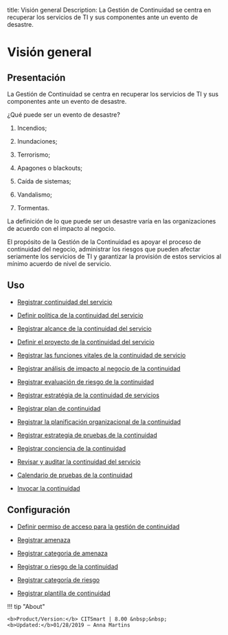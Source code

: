 title: Visión general
Description: La Gestión de Continuidad se centra en recuperar los servicios de TI y sus componentes ante un evento de desastre.
# Visión general


Presentación
----------------

La Gestión de Continuidad se centra en recuperar los servicios de TI y sus
componentes ante un evento de desastre.

¿Qué puede ser un evento de desastre?

1.  Incendios;

2.  Inundaciones;

3.  Terrorismo;

4.  Apagones o blackouts;

5.  Caída de sistemas;

6.  Vandalismo;

7.  Tormentas.

La definición de lo que puede ser un desastre varía en las organizaciones de
acuerdo con el impacto al negocio.

El propósito de la Gestión de la Continuidad es apoyar el proceso de continuidad
del negocio, administrar los riesgos que pueden afectar seriamente los servicios
de TI y garantizar la provisión de estos servicios al mínimo acuerdo de nivel de
servicio.

Uso
-------

- [Registrar continuidad del servicio](/es-es/citsmart-platform-9/processes/continuity/use/register-service-continuity.html)
  
- [Definir política de la continuidad del servicio](/es-es/citsmart-platform-9/processes/continuity/use/continuity-policy.html)
   
- [Registrar alcance de la continuidad del servicio](/es-es/citsmart-platform-9/processes/continuity/use/service-continuity-scope.html)

- [Definir el proyecto de la continuidad del servicio](/es-es/citsmart-platform-9/processes/continuity/use/service-continuity-project.html)

- [Registrar las funciones vitales de la continuidad de servicio](/es-es/citsmart-platform-9/processes/continuity/use/continuity-vital-functions.html)

- [Registrar análisis de impacto al negocio de la continuidad](/es-es/citsmart-platform-9/processes/continuity/use/impact-analysis-continuity-business.html)

- [Registrar evaluación de riesgo de la continuidad](/es-es/citsmart-platform-9/processes/continuity/use/continuity-risk-evaluation.html)

- [Registrar estratégia de la continuidad de servicios](/es-es/citsmart-platform-9/processes/continuity/use/service-continuity-strategy.html)

- [Registrar plan de continuidad](/es-es/citsmart-platform-9/processes/continuity/use/continuity-plan.html)

- [Registrar la planificación organizacional de la continuidad](/es-es/citsmart-platform-9/processes/continuity/use/continuity-organizational-planning.html)

- [Registrar estrategia de pruebas de la continuidad](/es-es/citsmart-platform-9/processes/continuity/use/continuity-test-registration.html)

- [Registrar conciencia de la continuidad](/es-es/citsmart-platform-9/processes/continuity/use/continuity-awareness.html)

- [Revisar y auditar la continuidad del servicio](/es-es/citsmart-platform-9/processes/continuity/use/review-and-audit-continuity.html)

- [Calendario de pruebas de la continuidad](/es-es/citsmart-platform-9/processes/continuity/use/continuity-test-calendar.html)

- [Invocar la continuidad](/es-es/citsmart-platform-9/processes/continuity/use/invoke-continuity.html)

Configuración
-----------------

- [Definir permiso de acceso para la gestión de continuidad](/es-es/citsmart-platform-9/processes/continuity/configuration/access-continuity-management.html)

- [Registrar amenaza](/es-es/citsmart-platform-9/processes/continuity/configuration/register-threat.html)

- [Registrar categoria de amenaza](/es-es/citsmart-platform-9/processes/continuity/configuration/threat-category.html)

- [Registrar o riesgo de la continuidad](/es-es/citsmart-platform-9/processes/continuity/configuration/register-continuity-risk.html)

- [Registrar categoría de riesgo](/es-es/citsmart-platform-9/processes/continuity/configuration/risk-category.html)

- [Registrar plantilla de continuidad](/pt-br/citsmart-platform-9/processes/continuity/configuration/continuity-template.html)

!!! tip "About"

    <b>Product/Version:</b> CITSmart | 8.00 &nbsp;&nbsp;
    <b>Updated:</b>01/28/2019 – Anna Martins

